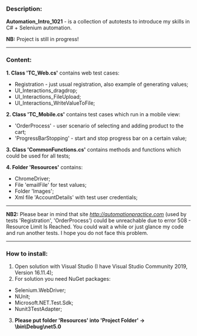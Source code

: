 ### Description:
**Automation_Intro_1021** - is a collection of autotests to introduce my skills in C# + Selenium automation.

**NB:** Project is still in progress!
___________________

### Content:
**1. Class 'TC_Web.cs'** contains web test cases:
- Registration - just usual registration, also example of generating values;
- UI_Interactions_dragdrop;
- UI_Interactions_FileUpload;
- UI_Interactions_WriteValueToFile;

**2. Class 'TC_Mobile.cs'** contains test cases which run in a mobile view:
- 'OrderProcess' - user scenario of selecting and adding product to the cart;
- 'ProgressBarStopping' - start and stop progress bar on a certain value;

**3. Class 'CommonFunctions.cs'** contains methods and functions which could be used for all tests;

**4. Folder 'Resources'** contains:
- ChromeDriver;
- File 'emailFile' for test values;
- Folder 'Images';
- Xml file 'AccountDetails' with test user credentials;
___________________
**NB2:** Please bear in mind that site *http://automationpractice.com* (used by tests 'Registration', 'OrderProcess') 
could be unreachable due to error 508 - Resource Limit Is Reached.
You could wait a while or just glance my code and run another tests.
I hope you do not face this problem.
___________________
### How to install:
1. Open solution with Visual Studio (I have Visual Studio Community 2019, Version 16.11.4);
2. For solution you need NuGet packages:
- Selenium.WebDriver;
- NUnit;
- Microsoft.NET.Test.Sdk;
- Nunit3TestAdapter;	

3. **Please put folder 'Resources' into 'Project Folder' -> \bin\Debug\net5.0**